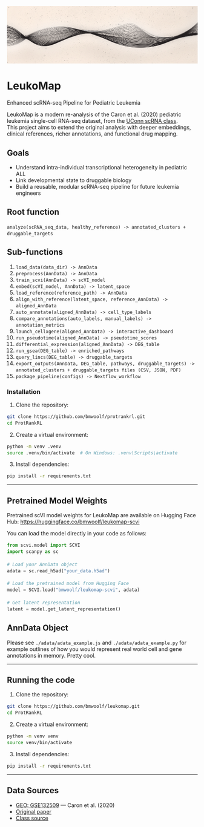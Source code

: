 ![Banner](assets/github_banner.png)

# LeukoMap

Enhanced scRNA-seq Pipeline for Pediatric Leukemia

LeukoMap is a modern re-analysis of the Caron et al. (2020) pediatric leukemia single-cell RNA-seq dataset, from the [UConn scRNA class](https://github.com/CBC-UCONN/Single-Cell-Transcriptomics).  
This project aims to extend the original analysis with deeper embeddings, clinical references, richer annotations, and functional drug mapping.

## Goals
- Understand intra-individual transcriptional heterogeneity in pediatric ALL
- Link developmental state to druggable biology
- Build a reusable, modular scRNA-seq pipeline for future leukemia engineers

## Root function
`analyze(scRNA_seq_data, healthy_reference) -> annotated_clusters + druggable_targets`

## Sub-functions
1. `load_data(data_dir) -> AnnData`  
2. `preprocess(AnnData) -> AnnData`  
3. `train_scvi(AnnData) -> scVI_model`  
4. `embed(scVI_model, AnnData) -> latent_space`  
5. `load_reference(reference_path) -> AnnData`  
6. `align_with_reference(latent_space, reference_AnnData) -> aligned_AnnData`  
7. `auto_annotate(aligned_AnnData) -> cell_type_labels`  
8. `compare_annotations(auto_labels, manual_labels) -> annotation_metrics`  
9. `launch_cellxgene(aligned_AnnData) -> interactive_dashboard`  
10. `run_pseudotime(aligned_AnnData) -> pseudotime_scores`  
11. `differential_expression(aligned_AnnData) -> DEG_table`  
12. `run_gsea(DEG_table) -> enriched_pathways`  
13. `query_lincs(DEG_table) -> druggable_targets`  
14. `export_outputs(AnnData, DEG_table, pathways, druggable_targets) -> annotated_clusters + druggable_targets files (CSV, JSON, PDF)`  
15. `package_pipeline(configs) -> Nextflow_workflow`   

### Installation

1. Clone the repository:
```bash
git clone https://github.com/bmwoolf/protrankrl.git
cd ProtRankRL
```

2. Create a virtual environment:
```bash
python -m venv .venv
source .venv/bin/activate  # On Windows: .venv\Scripts\activate
```

3. Install dependencies:
```bash
pip install -r requirements.txt
```

---

## Pretrained Model Weights

Pretrained scVI model weights for LeukoMap are available on Hugging Face Hub:
https://huggingface.co/bmwoolf/leukomap-scvi

You can load the model directly in your code as follows:
```python
from scvi.model import SCVI
import scanpy as sc

# Load your AnnData object
adata = sc.read_h5ad("your_data.h5ad")

# Load the pretrained model from Hugging Face
model = SCVI.load("bmwoolf/leukomap-scvi", adata)

# Get latent representation
latent = model.get_latent_representation()
```

## AnnData Object
Please see `./adata/adata_example.js` and `./adata/adata_example.py` for example outlines of how you would represent real world cell and gene annotations in memory. Pretty cool.

---
## Running the code

1. Clone the repository:
```bash
git clone https://github.com/bmwoolf/leukomap.git
cd ProtRankRL
```

2. Create a virtual environment:
```bash
python -m venv venv
source venv/bin/activate
```

3. Install dependencies:
```bash
pip install -r requirements.txt
```

---

## Data Sources
- [GEO: GSE132509](https://www.ncbi.nlm.nih.gov/geo/query/acc.cgi?acc=GSE132509) — Caron et al. (2020)
- [Original paper](https://doi.org/10.1038/s41598-020-64929-x)
- [Class source](https://github.com/CBC-UCONN/Single-Cell-Transcriptomics)